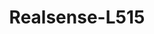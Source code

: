 ---
# Documentation: https://wowchemy.com/docs/managing-content/

title: "Realsense-L515"
summary: A 3D depth-sensing camera that uses LIDAR technology to capture a detailed 3D point cloud of the environment. ([link](https://www.intelrealsense.com/lidar-camera-l515/))

tags:
  - Sensors
weight: 20
---